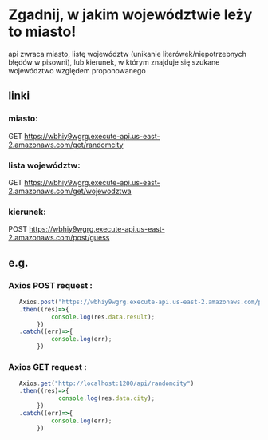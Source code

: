 # Zgadnij, w jakim województwie leży to miasto!
api zwraca miasto, listę województw (unikanie literówek/niepotrzebnych błędów w pisowni), lub kierunek, w którym znajduje się szukane województwo względem proponowanego

## linki
###    miasto:
  GET https://wbhiy9wgrg.execute-api.us-east-2.amazonaws.com/get/randomcity
###    lista województw:
  GET https://wbhiy9wgrg.execute-api.us-east-2.amazonaws.com/get/wojewodztwa
###    kierunek:
  POST https://wbhiy9wgrg.execute-api.us-east-2.amazonaws.com/post/guess


## e.g.
### Axios POST request :
```js
   Axios.post("https://wbhiy9wgrg.execute-api.us-east-2.amazonaws.com/post/guess", {attempt : "lubuskie", city : "Głubczyce"})
   .then((res)=>{
            console.log(res.data.result);
        })
   .catch((err)=>{
            console.log(err);
        })
```
### Axios GET request :
```js
   Axios.get("http://localhost:1200/api/randomcity")
   .then((res)=>{
              console.log(res.data.city);
        })
   .catch((err)=>{
            console.log(err);
        })
```
